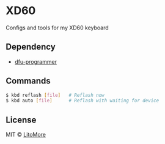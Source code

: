# XD60

Configs and tools for my XD60 keyboard

## Dependency

- [dfu-programmer](https://github.com/dfu-programmer/dfu-programmer)

## Commands

```bash
$ kbd reflash [file]   # Reflash now
$ kbd auto [file]      # Reflash with waiting for device
```

## License

MIT © [LitoMore](https://github.com/LitoMore)
